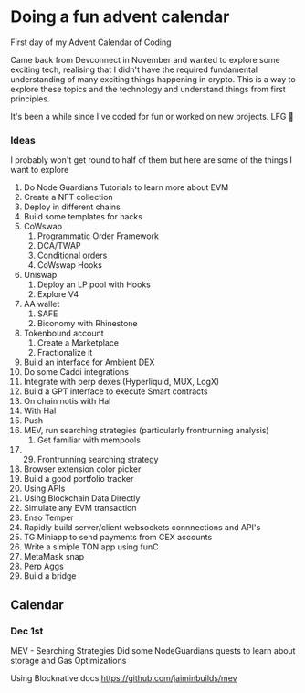 # Doing a fun advent calendar

First day of my Advent Calendar of Coding

Came back from Devconnect in November and wanted to explore some exciting tech, realising that I didn't have the required fundamental understanding of many exciting things happening in crypto. This is a way to explore these topics and the technology and understand things from first principles.

It's been a while since I've coded for fun or worked on new projects. LFG 💪

### Ideas
I probably won't get round to half of them but here are some of the things I want to explore

1. Do Node Guardians Tutorials to learn more about EVM
2. Create a NFT collection
3. Deploy in different chains
4. Build some templates for hacks 
5. CoWswap
	1. Programmatic Order Framework
	2. DCA/TWAP
	3. Conditional orders
	4. CoWswap Hooks
6. Uniswap
	1. Deploy an LP pool with Hooks
	2. Explore V4
7. AA wallet
	1. SAFE
	2. Biconomy with Rhinestone
8. Tokenbound account
	1. Create a Marketplace
	2. Fractionalize it
9. Build an interface for Ambient DEX
10. Do some Caddi integrations
11. Integrate with perp dexes (Hyperliquid, MUX, LogX)
12. Build a GPT interface to execute Smart contracts
13. On chain notis with Hal
14.   With Hal
15.   Push
16. MEV, run searching strategies (particularly frontrunning analysis)
	1. Get familiar with mempools
 2. 29. Frontrunning searching strategy
16. Browser extension color picker
17. Build a good portfolio tracker
18.   Using APIs
19.   Using Blockchain Data Directly
20. Simulate any EVM transaction
21.   Enso Temper
23. Rapidly build server/client websockets connnections and API's
25. TG Miniapp to send payments from CEX accounts
26. Write a simiple TON app using funC
27. MetaMask snap
28. Perp Aggs
30. Build a bridge

## Calendar

### Dec 1st
MEV - Searching Strategies
Did some NodeGuardians quests to learn about storage and Gas Optimizations

Using  Blocknative docs
https://github.com/jaiminbuilds/mev
